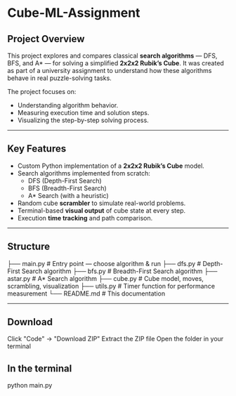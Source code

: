 # Cube-ML-Assignment

## Project Overview

This project explores and compares classical **search algorithms** — DFS, BFS, and A* — for solving a simplified **2x2x2 Rubik’s Cube**. It was created as part of a university assignment to understand how these algorithms behave in real puzzle-solving tasks.

The project focuses on:
- Understanding algorithm behavior.
- Measuring execution time and solution steps.
- Visualizing the step-by-step solving process.

---

## Key Features

- Custom Python implementation of a **2x2x2 Rubik’s Cube** model.
- Search algorithms implemented from scratch:
  - DFS (Depth-First Search)
  - BFS (Breadth-First Search)
  - A* Search (with a heuristic)
- Random cube **scrambler** to simulate real-world problems.
- Terminal-based **visual output** of cube state at every step.
- Execution **time tracking** and path comparison.

---

## Structure
├── main.py # Entry point — choose algorithm & run
├── dfs.py # Depth-First Search algorithm
├── bfs.py # Breadth-First Search algorithm
├── astar.py # A* Search algorithm
├── cube.py # Cube model, moves, scrambling, visualization
├── utils.py # Timer function for performance measurement
└── README.md # This documentation

---

## Download

Click "Code" → "Download ZIP"
Extract the ZIP file
Open the folder in your terminal 

## In the terminal
python main.py

